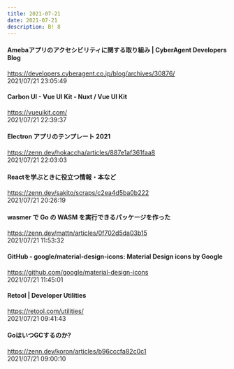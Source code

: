```yaml
---
title: 2021-07-21
date: 2021-07-21
description: B! 8
---
```


#### Amebaアプリのアクセシビリティに関する取り組み | CyberAgent Developers Blog
https://developers.cyberagent.co.jp/blog/archives/30876/<br>
2021/07/21 23:05:49<br>


#### Carbon UI - Vue UI Kit - Nuxt / Vue UI Kit
https://vueuikit.com/<br>
2021/07/21 22:39:37<br>


#### Electron アプリのテンプレート 2021
https://zenn.dev/hokaccha/articles/887e1af361faa8<br>
2021/07/21 22:03:03<br>


#### Reactを学ぶときに役立つ情報・本など
https://zenn.dev/sakito/scraps/c2ea4d5ba0b222<br>
2021/07/21 20:26:19<br>


#### wasmer で Go の WASM を実行できるパッケージを作った
https://zenn.dev/mattn/articles/0f702d5da03b15<br>
2021/07/21 11:53:32<br>


#### GitHub - google/material-design-icons: Material Design icons by Google
https://github.com/google/material-design-icons<br>
2021/07/21 11:45:01<br>


#### Retool | Developer Utilities
https://retool.com/utilities/<br>
2021/07/21 09:41:43<br>


#### GoはいつGCするのか?
https://zenn.dev/koron/articles/b96cccfa82c0c1<br>
2021/07/21 09:00:10<br>



